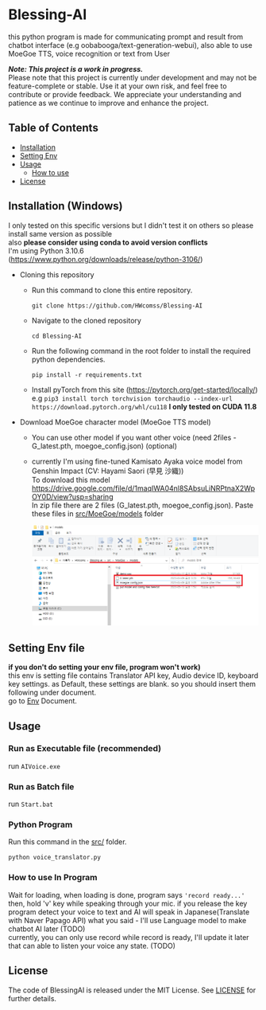 # Blessing-AI
this python program is made for communicating prompt and result from chatbot interface (e.g oobabooga/text-generation-webui), also able to use MoeGoe TTS, voice recognition or text from User

***Note: This project is a work in progress.***  
Please note that this project is currently under development and may not be feature-complete or stable. Use it at your own risk, and feel free to contribute or provide feedback. We appreciate your understanding and patience as we continue to improve and enhance the project.

## Table of Contents

- [Installation](#installation-windows) 
- [Setting Env](#setting-env-file)
- [Usage](#usage)
  - [How to use](#how-to-use-in-program)
- [License](#license)

## Installation (Windows)
I only tested on this specific versions but I didn't test it on others so please install same version as possible  
also **please consider using conda to avoid version conflicts**  
I'm using Python 3.10.6 (https://www.python.org/downloads/release/python-3106/)  

- Cloning this repository
  - Run this command to clone this entire repository.
    ```
    git clone https://github.com/HWcomss/Blessing-AI
    ```
  - Navigate to the cloned repository
    ```
    cd Blessing-AI
    ```
  - Run the following command in the root folder to install the required python dependencies.
    ```
    pip install -r requirements.txt
    ```
  - Install pyTorch from this site (https://pytorch.org/get-started/locally/)  
  e.g ```pip3 install torch torchvision torchaudio --index-url https://download.pytorch.org/whl/cu118``` **I only tested on CUDA 11.8**

- Download MoeGoe character model (MoeGoe TTS model)
  - You can use other model if you want other voice (need 2files - G_latest.pth, moegoe_config.json) (optional)  


  - currently I'm using fine-tuned Kamisato Ayaka voice model from Genshin Impact (CV: Hayami Saori (早見 沙織))  
    To download this model https://drive.google.com/file/d/1maqIWA04nl8SAbsuLiNRPtnaX2WpOY0D/view?usp=sharing  
    In zip file there are 2 files (G_latest.pth, moegoe_config.json). Paste these files in [src/MoeGoe/models](src/MoeGoe/models) folder  
    
    ![](docs/screenshots/MoeGoeModels.png?raw=true)
     
## Setting Env file
**if you don't do setting your env file, program won't work)**  
this env is setting file contains Translator API key, Audio device ID, keyboard key settings. as Default, these settings are blank. so you should insert them following under document.  
go to [Env](docs/ENV.md) Document.  

## Usage

### Run as Executable file (recommended)
run ```AIVoice.exe```

### Run as Batch file
run ```Start.bat```

### Python Program
Run this command in the [src/](src) folder.
```
python voice_translator.py
```

### How to use In Program

Wait for loading, when loading is done, program says ```'record ready...'```  
then, hold 'v' key while speaking through your mic.
if you release the key program detect your voice to text and AI will speak in Japanese(Translate with Naver Papago API) what you said - I'll use Language model to make chatbot AI later (TODO)  
currently, you can only use record while record is ready, I'll update it later that can able to listen your voice any state. (TODO)  

## License

The code of BlessingAI is released under the MIT License. See [LICENSE](LICENSE.md) for further details.
